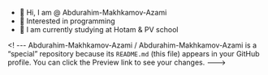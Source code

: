 - 👋 Hi, I am @ Abdurahim-Makhkamov-Azami
- 👀 Interested in programming
- 🌱 I am currently studying at Hotam & PV school

<! ---
Abdurahim-Makhkamov-Azami / Abdurahim-Makhkamov-Azami is a “special” repository because its `README.md` (this file) appears in your GitHub profile.
You can click the Preview link to see your changes.
--->
